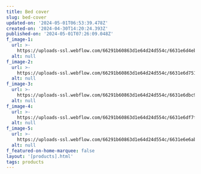 ```yaml
---
title: Bed cover
slug: bed-cover
updated-on: '2024-05-01T06:53:39.478Z'
created-on: '2024-04-30T14:20:24.393Z'
published-on: '2024-05-01T07:26:09.048Z'
f_image-1:
  url: >-
    https://uploads-ssl.webflow.com/66291b60863d1e64d24d554c/6631e6d4eb2671bc12a0f6a3_images.jpeg
  alt: null
f_image-2:
  url: >-
    https://uploads-ssl.webflow.com/66291b60863d1e64d24d554c/6631e6d7516544ad2f59144a_petal-soft-quilted-bed-cover-blue-ethnic-100-cotton-king-size-bedspread-773623.webp
  alt: null
f_image-3:
  url: >-
    https://uploads-ssl.webflow.com/66291b60863d1e64d24d554c/6631e6dbc99fdd1e37eebb8a_images%20(1).jpeg
  alt: null
f_image-4:
  url: >-
    https://uploads-ssl.webflow.com/66291b60863d1e64d24d554c/6631e6df7f1ad700e0752aa8_petal-soft-quilted-bed-cover-brown-ethnic-100-cotton-king-size-bedspread-123902.webp
  alt: null
f_image-5:
  url: >-
    https://uploads-ssl.webflow.com/66291b60863d1e64d24d554c/6631e6e6ab4c6d990b9a6c15_petal-soft-quilted-bed-cover-brown-ethnic-100-cotton-king-size-bedspread-769191.webp
  alt: null
f_featured-on-home-marquee: false
layout: '[products].html'
tags: products
---
```



